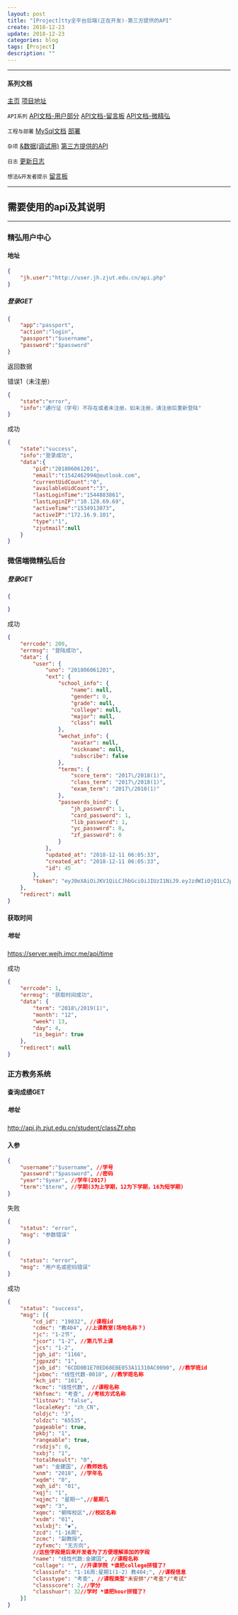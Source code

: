 ```yaml
---
layout: post
title: "[Project]tty全平台后端(正在开发)-第三方提供的API"
create: 2018-12-23
update: 2018-12-23
categories: blog
tags: [Project]
description: ""
---
```


-------

#### 系列文档

[主页](https://h1542462994.github.io/blog/2018/12/23/aspserver-index/)    [项目地址](https://github.com/TropicalTeamYard/tty.platform.aspserver)

`API系列` [API文档-用户部分](https://h1542462994.github.io/blog/2018/12/23/aspserver-api-user/)  [API文档-留言板](https://h1542462994.github.io/blog/2019/01/09/aspserver-api-msgboard/)   [API文档-微精弘](https://h1542462994.github.io/blog/2019/01/09/aspserver-api-wejh/)

`工程与部署` [MySql文档](https://h1542462994.github.io/blog/2018/12/23/aspserver-mysql/)  [部署](https://h1542462994.github.io/blog/2018/12/23/aspserver-deploy/)

`杂项` [&数据(调试用)](https://h1542462994.github.io/blog/2018/12/23/aspserver-data/)    [第三方提供的API](https://h1542462994.github.io/blog/2018/12/23/aspserver-providedapi/)

`日志` [更新日志](https://h1542462994.github.io/blog/2019/01/09/aspserver-updatelog/)

`想法&开发者提示` [留言板](https://h1542462994.github.io/blog/2019/01/03/aspserver-msgboard/)

-------

## 需要使用的api及其说明

------

### 精弘用户中心

#### 地址

```json
{
    "jh.user":"http://user.jh.zjut.edu.cn/api.php"
}
```

##### 登录**GET**

```json
{
    "app":"passport",
    "action":"login",
    "passport":"$username",
    "password":"$password"
}
```

返回数据

错误1（未注册）

```json
{
    "state":"error",
    "info":"通行证（学号）不存在或者未注册，如未注册，请注册后重新登陆"
}
```

成功

```json
{
    "state":"success",
    "info":"登录成功",
    "data":{
        "pid":"201806061201",
        "email":"t1542462994@outlook.com",
        "currentUidCount":"0",
        "availableUidCount":"3",
        "lastLoginTime":"1544883861",
        "lastLoginIP":"10.128.69.69",
        "activeTime":"1534913073",
        "activeIP":"172.16.9.101",
        "type":"1",
        "zjutmail":null
    }
}
```

### 微信端微精弘后台

##### 登录**GET**

```json
{

}
```

成功

```json
{
	"errcode": 200,
	"errmsg": "登陆成功",
	"data": {
		"user": {
			"uno": "201806061201",
			"ext": {
				"school_info": {
					"name": null,
					"gender": 0,
					"grade": null,
					"college": null,
					"major": null,
					"class": null
				},
				"wechat_info": {
					"avatar": null,
					"nickname": null,
					"subscribe": false
				},
				"terms": {
					"score_term": "2017\/2018(1)",
					"class_term": "2017\/2018(1)",
					"exam_term": "2017\/2018(1)"
				},
				"passwords_bind": {
					"jh_password": 1,
					"card_password": 1,
					"lib_password": 1,
					"yc_password": 0,
					"zf_password": 0
				}
			},
			"updated_at": "2018-12-11 06:05:33",
			"created_at": "2018-12-11 06:05:33",
			"id": 45
		},
		"token": "eyJ0eXAiOiJKV1QiLCJhbGciOiJIUzI1NiJ9.eyJzdWIiOjQ1LCJpc3MiOiJodHRwczovL3Rlc3Quc2VydmVyLndlamguaW1jci5tZS9hcGkvbG9naW4iLCJpYXQiOjE1NDQ1MDgzMzMsImV4cCI6MTU0NDU5NDczMywibmJmIjoxNTQ0NTA4MzMzLCJqdGkiOiI5TEVSVXdMWUFuOEt6RjlJIn0.wkjz4MpQDd-RcXmNpaEC7cM6LA0Pdr71OdPgB46QRY8"
	},
	"redirect": null
}
```

#### 获取时间

##### 地址

https://server.wejh.imcr.me/api/time

成功

```json
{
	"errcode": 1,
	"errmsg": "获取时间成功",
	"data": {
		"term": "2018\/2019(1)",
		"month": "12",
		"week": 13,
		"day": 4,
		"is_begin": true
	},
	"redirect": null
}
```

### 正方教务系统

#### 查询成绩**GET**

##### 地址

http://api.jh.zjut.edu.cn/student/classZf.php

#### 入参

```json
{
    "username":"$username", //学号
    "password":"$password", //密码
    "year":"$year", //学年(2017)
    "term":"$term", //学期(3为上学期，12为下学期，16为短学期)
}
```

失败

```json
{
	"status": "error",
	"msg": "参数错误"
}
```

```json
{
	"status": "error",
	"msg": "用户名或密码错误"
}
```

成功

```json
{
	"status": "success",
	"msg": [{
		"cd_id": "19832", //课程id
		"cdmc": "教404", //上课教室(场地名称？)
		"jc": "1-2节",  
		"jcor": "1-2", //第几节上课
		"jcs": "1-2",
		"jgh_id": "1166",
		"jgpxzd": "1",
		"jxb_id": "6CDD0B1E70ED68EBE053A11310AC0090", //教学班id
		"jxbmc": "线性代数-0010", //教学班名称
		"kch_id": "101", 
		"kcmc": "线性代数", //课程名称
		"khfsmc": "考查", //考核方式名称
		"listnav": "false",
		"localeKey": "zh_CN",
		"oldjc": "3",
		"oldzc": "65535",
		"pageable": true,
		"pkbj": "1",
		"rangeable": true,
		"rsdzjs": 0,
		"sxbj": "1",
		"totalResult": "0",
		"xm": "金建国", //教师姓名
		"xnm": "2018", //学年名
		"xqdm": "0",
		"xqh_id": "01",
		"xqj": "1",
		"xqjmc": "星期一",//星期几
		"xqm": "3",
		"xqmc": "朝晖校区",//校区名称
		"xsdm": "01",
		"xslxbj": "◆",
		"zcd": "1-16周",
		"zcmc": "副教授",
		"zyfxmc": "无方向",
        //这些字段是后来开发者为了方便理解添加的字段
		"name": "线性代数:金建国", //课程名称
		"collage": "", //开课学院 *谁把college拼错了?
		"classinfo": "1-16周:星期1(1-2) 教404;", //课程信息
		"classtype": "考查", //课程类型"未安排"/"考查"/"考试"
		"classscore": 2,//学分
		"classhuor": 32//学时 *谁把hour拼错了?
    }]
}
```
